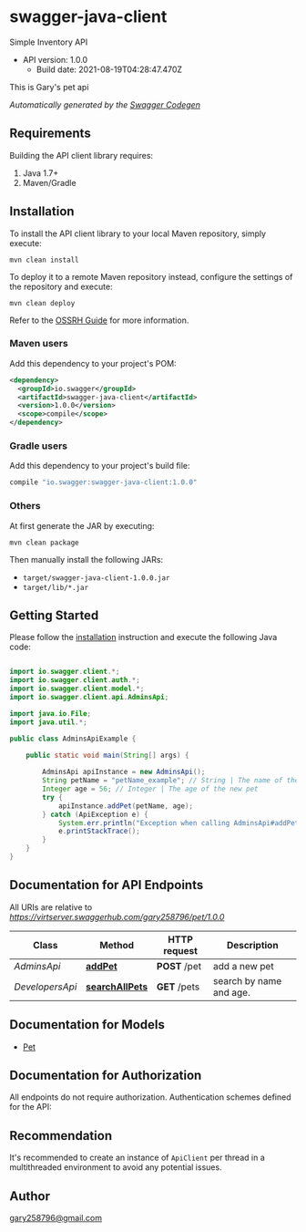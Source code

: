 # swagger-java-client

Simple Inventory API
- API version: 1.0.0
  - Build date: 2021-08-19T04:28:47.470Z

This is Gary's pet api


*Automatically generated by the [Swagger Codegen](https://github.com/swagger-api/swagger-codegen)*


## Requirements

Building the API client library requires:
1. Java 1.7+
2. Maven/Gradle

## Installation

To install the API client library to your local Maven repository, simply execute:

```shell
mvn clean install
```

To deploy it to a remote Maven repository instead, configure the settings of the repository and execute:

```shell
mvn clean deploy
```

Refer to the [OSSRH Guide](http://central.sonatype.org/pages/ossrh-guide.html) for more information.

### Maven users

Add this dependency to your project's POM:

```xml
<dependency>
  <groupId>io.swagger</groupId>
  <artifactId>swagger-java-client</artifactId>
  <version>1.0.0</version>
  <scope>compile</scope>
</dependency>
```

### Gradle users

Add this dependency to your project's build file:

```groovy
compile "io.swagger:swagger-java-client:1.0.0"
```

### Others

At first generate the JAR by executing:

```shell
mvn clean package
```

Then manually install the following JARs:

* `target/swagger-java-client-1.0.0.jar`
* `target/lib/*.jar`

## Getting Started

Please follow the [installation](#installation) instruction and execute the following Java code:

```java

import io.swagger.client.*;
import io.swagger.client.auth.*;
import io.swagger.client.model.*;
import io.swagger.client.api.AdminsApi;

import java.io.File;
import java.util.*;

public class AdminsApiExample {

    public static void main(String[] args) {
        
        AdminsApi apiInstance = new AdminsApi();
        String petName = "petName_example"; // String | The name of the new pet
        Integer age = 56; // Integer | The age of the new pet
        try {
            apiInstance.addPet(petName, age);
        } catch (ApiException e) {
            System.err.println("Exception when calling AdminsApi#addPet");
            e.printStackTrace();
        }
    }
}

```

## Documentation for API Endpoints

All URIs are relative to *https://virtserver.swaggerhub.com/gary258796/pet/1.0.0*

Class | Method | HTTP request | Description
------------ | ------------- | ------------- | -------------
*AdminsApi* | [**addPet**](docs/AdminsApi.md#addPet) | **POST** /pet | add a new pet
*DevelopersApi* | [**searchAllPets**](docs/DevelopersApi.md#searchAllPets) | **GET** /pets | search by name and age.


## Documentation for Models

 - [Pet](docs/Pet.md)


## Documentation for Authorization

All endpoints do not require authorization.
Authentication schemes defined for the API:

## Recommendation

It's recommended to create an instance of `ApiClient` per thread in a multithreaded environment to avoid any potential issues.

## Author

gary258796@gmail.com

